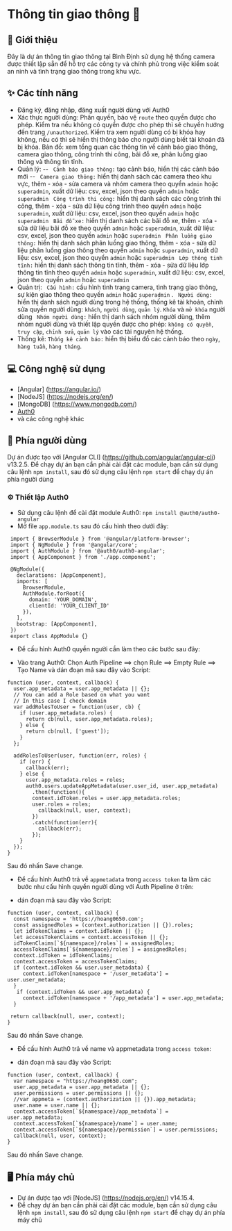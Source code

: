 # Thông tin giao thông 🚦

## 🎉 Giới thiệu

Đây là dự án thông tin giao thông tại Bình Định sử dụng hệ thống camera được thiết lập sẵn để hỗ trợ các công ty và chính phủ trong việc kiểm soát an ninh và tình trạng giao thông trong khu vực.

## ✨ Các tính năng

- Đăng ký, đăng nhập, đăng xuất người dùng với Auth0
- Xác thực người dùng: 
 Phân quyền, bảo vệ `route` theo quyền được cho phép. 
 Kiểm tra nếu không có quyền được cho phép thì sẽ chuyển hướng đến trang `/unauthorized`.
 Kiểm tra xem người dùng có bị khóa hay không, nếu có thì sẽ hiển thị thông báo cho người dùng biết tài khoản đã bị khóa.
 Bản đồ: xem tổng quan các thông tin về cảnh báo giao thông, camera giao thông, công trình thi công, bãi đỗ xe, phân luồng giao thông và thông tin tĩnh. 
- Quản lý:
-- ` Cảnh báo giao thông:` tạo cảnh báo, hiển thị các cảnh báo mới
-- ` Camera giao thông:` hiển thị danh sách các camera theo khu vực, thêm - xóa - sửa camera và nhóm camera theo quyền `admin` hoặc `superadmin`, xuất dữ liệu: csv, excel, json theo quyền `admin` hoặc `superadmin`
 ` Công trình thi công:` hiển thị danh sách các công trình thi công, thêm - xóa - sửa dữ liệu công trình theo quyền `admin` hoặc `superadmin`, xuất dữ liệu: csv, excel, json theo quyền `admin` hoặc `superadmin`
 ` Bãi đỗ xe:` hiển thị danh sách các bãi đỗ xe, thêm - xóa - sửa dữ liệu bãi đỗ xe theo quyền `admin` hoặc `superadmin`, xuất dữ liệu: csv, excel, json theo quyền `admin` hoặc `superadmin`
 ` Phân luồng giao thông:` hiển thị danh sách phân luồng giao thông, thêm - xóa - sửa dữ liệu phân luồng giao thông theo quyền `admin` hoặc `superadmin`, xuất dữ liệu: csv, excel, json theo quyền `admin` hoặc `superadmin`
 ` Lớp thông tinh tĩnh:` hiển thị danh sách thông tin tĩnh, thêm - xóa - sửa dữ liệu lớp thông tin tĩnh theo quyền `admin` hoặc `superadmin`, xuất dữ liệu: csv, excel, json theo quyền `admin` hoặc `superadmin`
- Quản trị:
 ` Cấu hình:` cấu hình tình trạng camera, tình trạng giao thông, sự kiện giao thông theo quyền `admin` hoặc `superadmin` .
 ` Người dùng:` hiển thị danh sách người dùng trong hệ thống, thống kê tài khoản, chỉnh sửa quyền người dùng: `khách`, `người dùng`, `quản lý`. `Khóa` và `mở khóa` người dùng
 ` Nhóm người dùng:` hiển thị danh sách nhóm người dùng, thêm nhóm người dùng và thiết lập quyền được cho phép: `không có quyền`, `truy cập`, `chỉnh sửa`, `quản lý` vào các tài nguyên hệ thống.
- Thống kê:
 `Thống kê cảnh báo:` hiển thị biểu đồ các cảnh báo theo `ngày`, `hàng tuần`, `hàng tháng`.

## 💻 Công nghệ sử dụng
- [Angular] (https://angular.io/)
- [NodeJS] (https://nodejs.org/en/)
- [MongoDB] (https://www.mongodb.com/)
- [Auth0](https://auth0.com/)
- và các công nghệ khác

## 👤 Phía người dùng

Dự án được tạo với [Angular CLI] (https://github.com/angular/angular-cli)  v13.2.5.
Để chạy dự án bạn cần phải cài đặt các module, bạn cần sử dụng câu lệnh `npm install`, sau đó sử dụng câu lệnh `npm start` để chạy dự án phía người dùng

### ⚙️ Thiết lập Auth0
- Sử dụng câu lệnh để cài đặt module Auth0: `npm install @auth0/auth0-angular`
- Mở file `app.module.ts` sau đó cấu hình theo dưới đây:

```
 import { BrowserModule } from '@angular/platform-browser';
 import { NgModule } from '@angular/core';
 import { AuthModule } from '@auth0/auth0-angular';
 import { AppComponent } from './app.component';

 @NgModule({
   declarations: [AppComponent],
   imports: [
     BrowserModule,
     AuthModule.forRoot({
       domain: 'YOUR_DOMAIN',
       clientId: 'YOUR_CLIENT_ID'
     }),
   ],
   bootstrap: [AppComponent],
 })
 export class AppModule {}
 ```
 
- Để cấu hình Auth0 quyền người cần làm theo các bước sau đây:
+ Vào trang Auth0: Chọn Auth Pipeline ==> chọn Rule ==> Empty Rule ==> Tạo Name và dán đoạn mã sau đây vào Script:

``` 
function (user, context, callback) {
  user.app_metadata = user.app_metadata || {};
  // You can add a Role based on what you want
  // In this case I check domain
  var addRolesToUser = function(user, cb) { 
    if (user.app_metadata.roles) {
      return cb(null, user.app_metadata.roles);
    } else {
      return cb(null, ['guest']);
    }
  };

  addRolesToUser(user, function(err, roles) {
    if (err) {
      callback(err);
    } else {
      user.app_metadata.roles = roles;
      auth0.users.updateAppMetadata(user.user_id, user.app_metadata)
        .then(function(){
        context.idToken.roles = user.app_metadata.roles; 
        user.roles = roles;
          callback(null, user, context);
        })
        .catch(function(err){
          callback(err);
        }); 
    }
  });
}
```

Sau đó nhấn Save change.

- Để cấu hình Auth0 trả về `appmetadata` trong `access token` ta làm các bước như cấu hình quyền người dùng với Auth Pipeline ở trên:
+ dán đoạn mã sau đây vào Script:

```
function (user, context, callback) {
  const namespace = 'https://hoang0650.com';
  const assignedRoles = (context.authorization || {}).roles;
  let idTokenClaims = context.idToken || {};
  let accessTokenClaims = context.accessToken || {};
  idTokenClaims[`${namespace}/roles`] = assignedRoles;
  accessTokenClaims[`${namespace}/roles`] = assignedRoles;
  context.idToken = idTokenClaims;
  context.accessToken = accessTokenClaims;
  if (context.idToken && user.user_metadata) {
     context.idToken[namespace + '/user_metadata'] = user.user_metadata;
  }
   if (context.idToken && user.app_metadata) {
     context.idToken[namespace + '/app_metadata'] = user.app_metadata;
  }

 return callback(null, user, context);
}
```

Sau đó nhấn Save change.

- Để cấu hình Auth0 trả về name và appmetadata trong `access token`:
+ dán đoạn mã sau đây vào Script:

```
function (user, context, callback) {
  var namespace = "https://hoang0650.com";
  user.app_metadata = user.app_metadata || {};
  user.permissions = user.permissions || {};
  //var appmeta = (context.authorization || {}).app_metadata;
  user.name = user.name || {};
  context.accessToken[`${namespace}/app_metadata`] = user.app_metadata; 
  context.accessToken[`${namespace}/name`] = user.name;
  context.accessToken[`${namespace}/permission`] = user.permissions;
  callback(null, user, context);
}
```

Sau đó nhấn Save change.

## 🖥 Phía máy chủ

- Dự án được tạo với [NodeJS] (https://nodejs.org/en/)  v14.15.4.
- Để chạy dự án bạn cần phải cài đặt các module, bạn cần sử dụng câu lệnh `npm install`, sau đó sử dụng câu lệnh `npm start` để chạy dự án phía máy chủ


